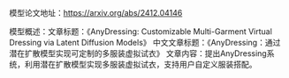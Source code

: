 模型论文地址：https://arxiv.org/abs/2412.04146

模型概述：文章标题：《AnyDressing: Customizable Multi-Garment Virtual Dressing via Latent Diffusion Models》
中文文章标题：《AnyDressing：通过潜在扩散模型实现可定制的多服装虚拟试衣》
文章内容：提出AnyDressing系统，利用潜在扩散模型实现多服装虚拟试衣，支持用户自定义服装搭配。
